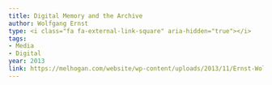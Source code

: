```yaml
---
title: Digital Memory and the Archive
author: Wolfgang Ernst
type: <i class="fa fa-external-link-square" aria-hidden="true"></i>
tags:
- Media
- Digital
year: 2013
link: https://melhogan.com/website/wp-content/uploads/2013/11/Ernst-Wolfgang-Digital-Memory-and-the-Archive.pdf
---
```

